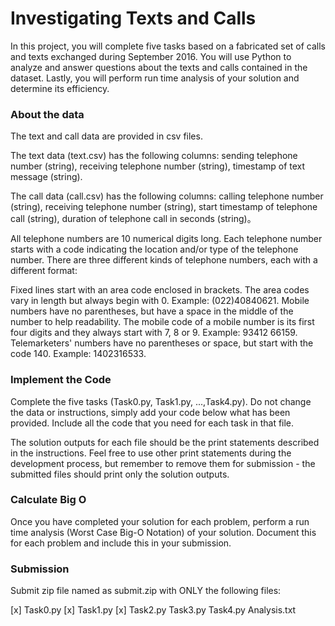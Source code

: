 # Investigating Texts and Calls
In this project, you will complete five tasks based on a fabricated set of
calls and texts exchanged during September 2016. You will use Python to
analyze and answer questions about the texts and calls contained in the
dataset. Lastly, you will perform run time analysis of your solution and
determine its efficiency.

### About the data
The text and call data are provided in csv files.

The text data (text.csv) has the following columns: sending telephone number
(string), receiving telephone number (string), timestamp of text message
(string).

The call data (call.csv) has the following columns: calling telephone number
(string), receiving telephone number (string), start timestamp of telephone
call (string), duration of telephone call in seconds (string)。

All telephone numbers are 10 numerical digits long. Each telephone number
starts with a code indicating the location and/or type of the telephone number.
There are three different kinds of telephone numbers, each with a different
format:

Fixed lines start with an area code enclosed in brackets. The area codes vary
in length but always begin with 0. Example: (022)40840621.
Mobile numbers have no parentheses, but have a space in the middle of the
number to help readability. The mobile code of a mobile number is its first
four digits and they always start with 7, 8 or 9. Example: 93412 66159.
Telemarketers' numbers have no parentheses or space, but start with the
code 140. Example: 1402316533.

### Implement the Code
Complete the five tasks (Task0.py, Task1.py, ...,Task4.py).
Do not change the data or instructions, simply add your code below what has
been provided. Include all the code that you need for each task in that file.

The solution outputs for each file should be the print statements described
in the instructions. Feel free to use other print statements during the
development process, but remember to remove them for submission - the
submitted files should print only the solution outputs.

### Calculate Big O
Once you have completed your solution for each problem, perform a run time
analysis (Worst Case Big-O Notation) of your solution. Document this for each
problem and include this in your submission.

### Submission
Submit zip file named as submit.zip with ONLY the following files:

[x] Task0.py
[x] Task1.py
[x] Task2.py
Task3.py
Task4.py
Analysis.txt

